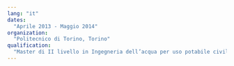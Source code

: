 ```yaml
---
lang: "it"
dates:
  "Aprile 2013 - Maggio 2014"
organization:
  "Politecnico di Torino, Torino"
qualification:
  "Master di II livello in Ingegneria dell’acqua per uso potabile civile ed industriale: gestione del ciclo idrico integrato, gestione e controllo delle acque reflue, inquadramento sulle norme concernenti la qualità delle acque."
---
```

